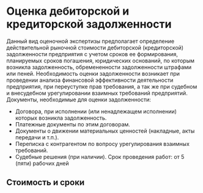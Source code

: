 # Оценка дебиторской и кредиторской задолженности
Данный вид оценочной экспертизы предполагает определение действительной рыночной стоимости дебиторской (кредиторской) задолженности предприятия с учетом сроков ее формирования, планируемых сроков погашения, юридических оснований, по которым возникла задолженность, обремененности задолженности штрафами или пеней.
Необходимость оценки задолженности возникает при проведении анализа финансовой эффективности деятельности предприятия, при переуступке прав требования, а так же при судебном и внесудебном урегулировании взаимных требований предприятий.
Документы, необходимые для оценки задолженности:
- Договора, при исполнении (или ненадлежащем исполнении) которых возникла задолженность.
- Платежные документы по этим договорам.
- Документы о движении материальных ценностей (накладные, акты передачи и т.п.).
- Переписка с контрагентом по вопросу урегулирования взаимных требований.
- Судебные решения (при наличии).
Срок проведения работ: от 5 (пяти) рабочих дней
## Стоимость и сроки